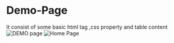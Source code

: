 # Demo-Page
It  consist of some basic html tag ,css property and table content 
![DEMO page](https://user-images.githubusercontent.com/43902199/132449112-94447ab1-896f-4c3d-8b9c-63f308c355b5.png)
![Home Page](https://user-images.githubusercontent.com/43902199/132449107-ed09c0ba-8768-4f67-a799-f75a79d32257.png)
